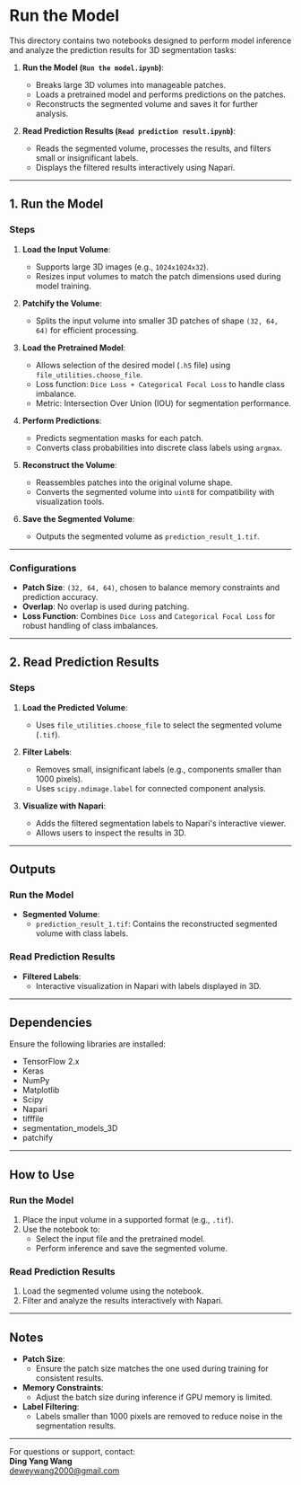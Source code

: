 # **Run the Model**

This directory contains two notebooks designed to perform model inference and analyze the prediction results for 3D segmentation tasks:

1. **Run the Model (`Run the model.ipynb`)**: 
   - Breaks large 3D volumes into manageable patches.
   - Loads a pretrained model and performs predictions on the patches.
   - Reconstructs the segmented volume and saves it for further analysis.

2. **Read Prediction Results (`Read prediction result.ipynb`)**:
   - Reads the segmented volume, processes the results, and filters small or insignificant labels.
   - Displays the filtered results interactively using Napari.

---

## **1. Run the Model**

### **Steps**
1. **Load the Input Volume**:
   - Supports large 3D images (e.g., `1024x1024x32`).
   - Resizes input volumes to match the patch dimensions used during model training.

2. **Patchify the Volume**:
   - Splits the input volume into smaller 3D patches of shape `(32, 64, 64)` for efficient processing.

3. **Load the Pretrained Model**:
   - Allows selection of the desired model (`.h5` file) using `file_utilities.choose_file`.
   - Loss function: `Dice Loss + Categorical Focal Loss` to handle class imbalance.
   - Metric: Intersection Over Union (IOU) for segmentation performance.

4. **Perform Predictions**:
   - Predicts segmentation masks for each patch.
   - Converts class probabilities into discrete class labels using `argmax`.

5. **Reconstruct the Volume**:
   - Reassembles patches into the original volume shape.
   - Converts the segmented volume into `uint8` for compatibility with visualization tools.

6. **Save the Segmented Volume**:
   - Outputs the segmented volume as `prediction_result_1.tif`.

---

### **Configurations**
- **Patch Size**: `(32, 64, 64)`, chosen to balance memory constraints and prediction accuracy.
- **Overlap**: No overlap is used during patching.
- **Loss Function**: Combines `Dice Loss` and `Categorical Focal Loss` for robust handling of class imbalances.

---

## **2. Read Prediction Results**

### **Steps**
1. **Load the Predicted Volume**:
   - Uses `file_utilities.choose_file` to select the segmented volume (`.tif`).

2. **Filter Labels**:
   - Removes small, insignificant labels (e.g., components smaller than 1000 pixels).
   - Uses `scipy.ndimage.label` for connected component analysis.

3. **Visualize with Napari**:
   - Adds the filtered segmentation labels to Napari's interactive viewer.
   - Allows users to inspect the results in 3D.

---

## **Outputs**

### **Run the Model**
- **Segmented Volume**: 
  - `prediction_result_1.tif`: Contains the reconstructed segmented volume with class labels.

### **Read Prediction Results**
- **Filtered Labels**: 
  - Interactive visualization in Napari with labels displayed in 3D.

---

## **Dependencies**
Ensure the following libraries are installed:
- TensorFlow 2.x
- Keras
- NumPy
- Matplotlib
- Scipy
- Napari
- tifffile
- segmentation_models_3D
- patchify

---

## **How to Use**

### **Run the Model**
1. Place the input volume in a supported format (e.g., `.tif`).
2. Use the notebook to:
   - Select the input file and the pretrained model.
   - Perform inference and save the segmented volume.

### **Read Prediction Results**
1. Load the segmented volume using the notebook.
2. Filter and analyze the results interactively with Napari.

---

## **Notes**
- **Patch Size**:
  - Ensure the patch size matches the one used during training for consistent results.
- **Memory Constraints**:
  - Adjust the batch size during inference if GPU memory is limited.
- **Label Filtering**:
  - Labels smaller than 1000 pixels are removed to reduce noise in the segmentation results.

---

For questions or support, contact:  
**Ding Yang Wang**  
[deweywang2000@gmail.com](mailto:deweywang2000@gmail.com)
